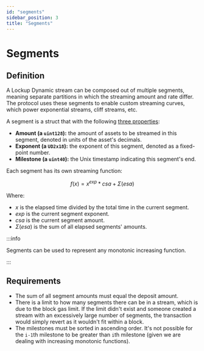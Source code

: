 ```yaml
---
id: "segments"
sidebar_position: 3
title: "Segments"
---
```


# Segments

## Definition

A Lockup Dynamic stream can be composed out of multiple segments, meaning separate partitions in which the streaming
amount and rate differ. The protocol uses these segments to enable custom streaming curves, which power exponential
streams, cliff streams, etc.

A segment is a struct that with the following
[three properties](../../contracts/v2/reference/core/types/library.LockupDynamic.md):

- **Amount (a `uint128`):** the amount of assets to be streamed in this segment, denoted in units of the asset's
  decimals.
- **Exponent (a `UD2x18`):** the exponent of this segment, denoted as a fixed-point number.
- **Milestone (a `uint40`):** the Unix timestamp indicating this segment's end.

Each segment has its own streaming function:

$$
f(x) = x^{exp} * csa + \Sigma(esa)
$$

Where:

- $x$ is the elapsed time divided by the total time in the current segment.
- $exp$ is the current segment exponent.
- $csa$ is the current segment amount.
- $\Sigma(esa)$ is the sum of all elapsed segments' amounts.

:::info

Segments can be used to represent any monotonic increasing function.

:::

## Requirements

- The sum of all segment amounts must equal the deposit amount.
- There is a limit to how many segments there can be in a stream, which is due to the block gas limit. If the limit
  didn't exist and someone created a stream with an excessively large number of segments, the transaction would simply
  revert as it wouldn't fit within a block.
- The milestones must be sorted in ascending order. It's not possible for the `i-1`th milestone to be greater than `i`th
  milestone (given we are dealing with increasing monotonic functions).

